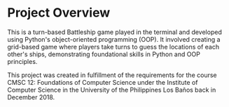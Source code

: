 # Project Overview

This is a turn-based Battleship game played in the terminal and developed using Python's object-oriented programming (OOP). It involved creating a grid-based game where players take turns to guess the locations of each other's ships, demonstrating foundational skills in Python and OOP principles.

This project was created in fulfillment of the requirements for the course CMSC 12: Foundations of Computer Science under the Institute of Computer Science in the University of the Philippines Los Baños back in December 2018.